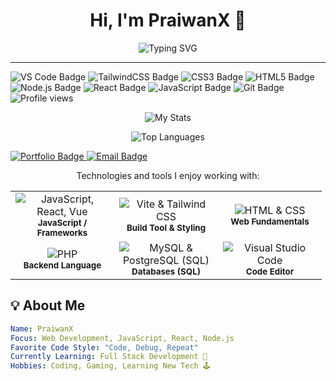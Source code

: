 <h1 align="center">Hi, I'm PraiwanX 👋</h1>
<p align="center">
  <img src="https://readme-typing-svg.demolab.com?font=Fira+Code&size=28&pause=1000&center=true&vCenter=true&multiline=true&width=500&height=80&lines=I'm+a+Beginner+Developer;Learning+and+Building+Cool+Things;Join+Me+on+This+Journey!🔥" alt="Typing SVG" />
</p>

---
<p align="top">
  <img src="https://img.shields.io/badge/-VS_Code-007ACC?logo=visual-studio-code&logoColor=fff&style=flat" alt="VS Code Badge"/>
  <img src="https://img.shields.io/badge/-TailwindCSS-38B2AC?logo=tailwindcss&logoColor=fff&style=flat" alt="TailwindCSS Badge"/>
  <img src="https://img.shields.io/badge/-CSS3-1572B6?logo=css3&logoColor=fff&style=flat" alt="CSS3 Badge"/>
  <img src="https://img.shields.io/badge/-HTML5-E34F26?logo=html5&logoColor=fff&style=flat" alt="HTML5 Badge"/>
  <img src="https://img.shields.io/badge/-Node.js-339933?logo=node.js&logoColor=fff&style=flat" alt="Node.js Badge"/>
  <img src="https://img.shields.io/badge/-React-61DAFB?logo=react&logoColor=000&style=flat" alt="React Badge"/>
  <img src="https://img.shields.io/badge/-JavaScript-F7DF1E?logo=javascript&logoColor=000&style=flat" alt="JavaScript Badge"/>
  <img src="https://img.shields.io/badge/-Git-F05032?logo=git&logoColor=fff&style=flat" alt="Git Badge"/>
  <img src="https://komarev.com/ghpvc/?username=PraiwanX&color=blue&style=flat-square" alt="Profile views"/>
</p>

<p align="center">
  <img src="https://github-readme-stats.vercel.app/api?username=PraiwanX&show_icons=true&theme=radical" alt="My Stats"/>
</p>

<p align="center"> 
  <img src="https://github-readme-stats.vercel.app/api/top-langs/?username=PraiwanX&langs_count=10&layout=compact&theme=radical" alt="Top Languages"/>  
</p>

<a href="[YOUR_PORTFOLIO_URL]" target="_blank">
  <img src="https://img.shields.io/badge/-Portfolio-FF5733?style=for-the-badge&logo=Globe&logoColor=white" alt="Portfolio Badge"/>
</a> 
<a href="mailto:praiwansunanta123@gmail.com">
  <img src="https://img.shields.io/badge/-Email%20Me-D14836?style=for-the-badge&logo=gmail&logoColor=white" alt="Email Badge"/>
</a>


<p align="center">Technologies and tools I enjoy working with:</p>

<table align="center">
  <tr>
    <td align="center" width="150"> <img src="https://skillicons.dev/icons?i=javascript,react,vue" alt="JavaScript, React, Vue"/><br/><sub><b>JavaScript / Frameworks</b></sub>
    </td>
    <td align="center" width="150">
      <img src="https://skillicons.dev/icons?i=vite,tailwindcss" alt="Vite & Tailwind CSS"/><br/><sub><b>Build Tool & Styling</b></sub>
    </td>
    <td align="center" width="150">
      <img src="https://skillicons.dev/icons?i=html,css" alt="HTML & CSS"/><br/><sub><b>Web Fundamentals</b></sub>
    </td>
  </tr>
  <tr>
    <td align="center" width="150">
      <img src="https://skillicons.dev/icons?i=php" alt="PHP"/><br/><sub><b>Backend Language</b></sub>
    </td>
    <td align="center" width="150">
      <img src="https://skillicons.dev/icons?i=mysql,postgres" alt="MySQL & PostgreSQL (SQL)"/><br/><sub><b>Databases (SQL)</b></sub>
      </td>
    <td align="center" width="150">
      <img src="https://skillicons.dev/icons?i=vscode" alt="Visual Studio Code"/><br/><sub><b>Code Editor</b></sub>
    </td>
  </tr>
</table>
</details>



## 💡 About Me

```yaml
Name: PraiwanX
Focus: Web Development, JavaScript, React, Node.js
Favorite Code Style: "Code, Debug, Repeat"
Currently Learning: Full Stack Development 🌱
Hobbies: Coding, Gaming, Learning New Tech 🕹️
